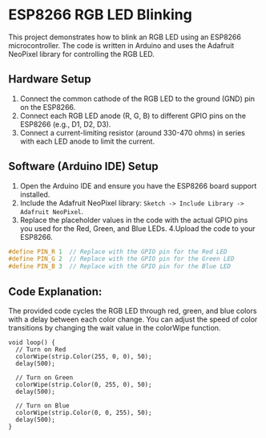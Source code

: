 # ESP8266 RGB LED Blinking

This project demonstrates how to blink an RGB LED using an ESP8266 microcontroller. The code is written in Arduino and uses the Adafruit NeoPixel library for controlling the RGB LED.

## Hardware Setup

1. Connect the common cathode of the RGB LED to the ground (GND) pin on the ESP8266.
2. Connect each RGB LED anode (R, G, B) to different GPIO pins on the ESP8266 (e.g., D1, D2, D3).
3. Connect a current-limiting resistor (around 330-470 ohms) in series with each LED anode to limit the current.

## Software (Arduino IDE) Setup

1. Open the Arduino IDE and ensure you have the ESP8266 board support installed.
2. Include the Adafruit NeoPixel library: `Sketch -> Include Library -> Adafruit NeoPixel`.
3. Replace the placeholder values in the code with the actual GPIO pins you used for the Red, Green, and Blue LEDs.
4.Upload the code to your ESP8266.


```cpp
#define PIN_R 1  // Replace with the GPIO pin for the Red LED
#define PIN_G 2  // Replace with the GPIO pin for the Green LED
#define PIN_B 3  // Replace with the GPIO pin for the Blue LED
```

## Code Explanation:

The provided code cycles the RGB LED through red, green, and blue colors with a delay between each color change. You can adjust the speed of color transitions by changing the wait value in the colorWipe function.

```
void loop() {
  // Turn on Red
  colorWipe(strip.Color(255, 0, 0), 50);
  delay(500);

  // Turn on Green
  colorWipe(strip.Color(0, 255, 0), 50);
  delay(500);

  // Turn on Blue
  colorWipe(strip.Color(0, 0, 255), 50);
  delay(500);
}
```